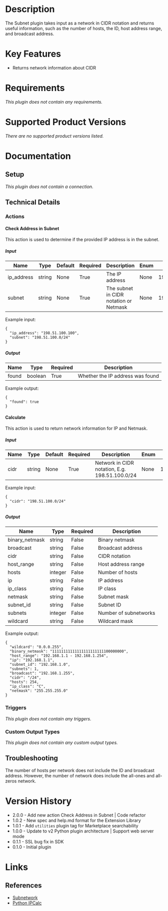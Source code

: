 # Description

The Subnet plugin takes input as a network in CIDR notation and returns useful information, such as the number of hosts, the ID, host address range, and broadcast address.

# Key Features

* Returns network information about CIDR

# Requirements

_This plugin does not contain any requirements._

# Supported Product Versions

_There are no supported product versions listed._

# Documentation

## Setup

_This plugin does not contain a connection._

## Technical Details

### Actions

#### Check Address in Subnet

This action is used to determine if the provided IP address is in the subnet.

##### Input

|Name|Type|Default|Required|Description|Enum|Example|
|----|----|-------|--------|-----------|----|-------|
|ip_address|string|None|True|The IP address|None|198.51.100.100|
|subnet|string|None|True|The subnet in CIDR notation or Netmask|None|198.51.100.0/24|

Example input:

```
{
  "ip_address": "198.51.100.100",
  "subnet": "198.51.100.0/24"
}
```

##### Output

|Name|Type|Required|Description|
|----|----|--------|-----------|
|found|boolean|True|Whether the IP address was found|

Example output:

```
{
  "found": true
}
```

#### Calculate

This action is used to return network information for IP and Netmask.

##### Input

|Name|Type|Default|Required|Description|Enum|Example|
|----|----|-------|--------|-----------|----|-------|
|cidr|string|None|True|Network in CIDR notation, E.g. 198.51.100.0/24|None|198.51.100.0/24|

Example input:

```
{
  "cidr": "198.51.100.0/24"
}
```

##### Output

|Name|Type|Required|Description|
|----|----|--------|-----------|
|binary_netmask|string|False|Binary netmask|
|broadcast|string|False|Broadcast address|
|cidr|string|False|CIDR notation|
|host_range|string|False|Host address range|
|hosts|integer|False|Number of hosts|
|ip|string|False|IP address|
|ip_class|string|False|IP class|
|netmask|string|False|Subnet mask|
|subnet_id|string|False|Subnet ID|
|subnets|integer|False|Number of subnetworks|
|wildcard|string|False|Wildcard mask|

Example output:

```
{
  "wildcard": "0.0.0.255",
  "binary_netmask": "11111111111111111111111100000000",
  "host_range": "192.168.1.1 - 192.168.1.254",
  "ip": "192.168.1.1",
  "subnet_id": "192.168.1.0",
  "subnets": 1,
  "broadcast": "192.168.1.255",
  "cidr": "/24",
  "hosts": 254,
  "ip_class": "C",
  "netmask": "255.255.255.0"
}
```

### Triggers

_This plugin does not contain any triggers._

### Custom Output Types

_This plugin does not contain any custom output types._

## Troubleshooting

The number of hosts per network does not include the ID and broadcast address.
However, the number of network does include the all-ones and all-zeros network.

# Version History

* 2.0.0 - Add new action Check Address in Subnet | Code refactor
* 1.0.2 - New spec and help.md format for the Extension Library
* 1.0.1 - Add `utilities` plugin tag for Marketplace searchability
* 1.0.0 - Update to v2 Python plugin architecture | Support web server mode
* 0.1.1 - SSL bug fix in SDK
* 0.1.0 - Initial plugin

# Links

## References

* [Subnetwork](https://en.wikipedia.org/wiki/Subnetwork)
* [Python IPCalc](https://github.com/tehmaze/ipcalc)

